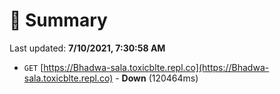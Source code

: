 # 📖 Summary
Last updated: **7/10/2021, 7:30:58 AM**

- `GET` [https://Bhadwa-sala.toxicblte.repl.co](https://Bhadwa-sala.toxicblte.repl.co) - **Down** (120464ms)
